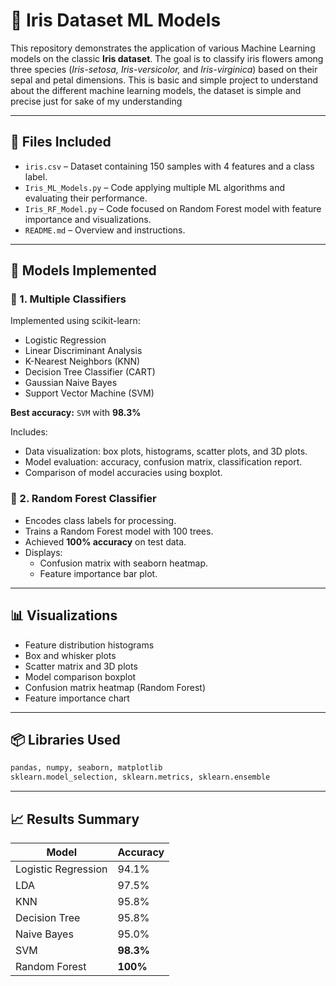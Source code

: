 
# 🌸 Iris Dataset ML Models

This repository demonstrates the application of various Machine Learning models on the classic **Iris dataset**. The goal is to classify iris flowers among three species (*Iris-setosa, Iris-versicolor,* and *Iris-virginica*) based on their sepal and petal dimensions.
This is basic and simple project to understand about the different machine learning models, the dataset is simple and precise just for sake of my understanding

---

## 📁 Files Included

- `iris.csv` – Dataset containing 150 samples with 4 features and a class label.
- `Iris_ML_Models.py` – Code applying multiple ML algorithms and evaluating their performance.
- `Iris_RF_Model.py` – Code focused on Random Forest model with feature importance and visualizations.
- `README.md` – Overview and instructions.

---

## 🧪 Models Implemented

### 📌 1. Multiple Classifiers
Implemented using scikit-learn:
- Logistic Regression
- Linear Discriminant Analysis
- K-Nearest Neighbors (KNN)
- Decision Tree Classifier (CART)
- Gaussian Naive Bayes
- Support Vector Machine (SVM)

**Best accuracy:** `SVM` with **98.3%**

Includes:
- Data visualization: box plots, histograms, scatter plots, and 3D plots.
- Model evaluation: accuracy, confusion matrix, classification report.
- Comparison of model accuracies using boxplot.

### 📌 2. Random Forest Classifier
- Encodes class labels for processing.
- Trains a Random Forest model with 100 trees.
- Achieved **100% accuracy** on test data.
- Displays:
  - Confusion matrix with seaborn heatmap.
  - Feature importance bar plot.

---

## 📊 Visualizations

- Feature distribution histograms
- Box and whisker plots
- Scatter matrix and 3D plots
- Model comparison boxplot
- Confusion matrix heatmap (Random Forest)
- Feature importance chart

---

## 📦 Libraries Used

```python
pandas, numpy, seaborn, matplotlib
sklearn.model_selection, sklearn.metrics, sklearn.ensemble
```
---

## 📈 Results Summary

| Model               | Accuracy |
|--------------------|----------|
| Logistic Regression| 94.1%    |
| LDA                | 97.5%    |
| KNN                | 95.8%    |
| Decision Tree      | 95.8%    |
| Naive Bayes        | 95.0%    |
| SVM                | **98.3%**|
| Random Forest      | **100%** |

